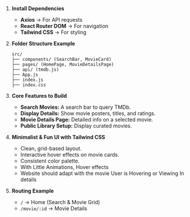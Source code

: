 1. **Install Dependencies**  
   - **Axios** → For API requests  
   - **React Router DOM** → For navigation  
   - **Tailwind CSS** → For styling  

2. **Folder Structure Example**  
   ```
   src/
   ├── components/ (SearchBar, MovieCard)
   ├── pages/ (HomePage, MovieDetailsPage)
   ├── api/ (tmdb.js)
   ├── App.js
   ├── index.js
   ├── index.css
   ```

3. **Core Features to Build**  
   - **Search Movies:** A search bar to query TMDb.  
   - **Display Details:** Show movie posters, titles, and ratings.  
   - **Movie Details Page:** Detailed info on a selected movie.  
   - **Public Library Setup:** Display curated movies.

4. **Minimalist & Fun UI with Tailwind CSS**  
   - Clean, grid-based layout.  
   - Interactive hover effects on movie cards.  
   - Consistent color palette.
   - With Little Animations, Hover effects
   - Website should adapt with the movie User is Hovering or Viewing In details

5. **Routing Example**  
   - `/` → Home (Search & Movie Grid)  
   - `/movie/:id` → Movie Details  